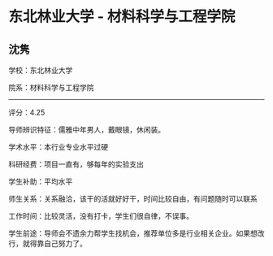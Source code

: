 # 东北林业大学 - 材料科学与工程学院

## 沈隽

学校：东北林业大学

院系：材料科学与工程学院

* * *

评分：4.25

导师辨识特征：儒雅中年男人，戴眼镜，休闲装。

学术水平：本行业专业水平过硬

科研经费：项目一直有，够每年的实验支出

学生补助：平均水平

师生关系：关系融洽，该干的活就好好干，时间比较自由，有问题随时可以联系

工作时间：比较灵活，没有打卡，学生们很自律，不误事。

学生前途：导师会不遗余力帮学生找机会，推荐单位多是行业相关企业。如果想改行，就得靠自己努力了。
